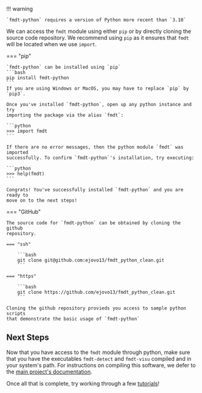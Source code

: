 
!!! warning 

    `fmdt-python` requires a version of Python more recent than `3.10` 

We can access the `fmdt` module using either `pip` or by directly cloning the 
source code repository. We recommend using `pip` as it ensures that `fmdt` will 
be located when we use `import`.

=== "pip"

    `fmdt-python` can be installed using `pip`
    ```bash
    pip install fmdt-python
    ```
    If you are using Windows or MacOS, you may have to replace `pip` by `pip3`.

    Once you've installed `fmdt-python`, open up any python instance and try 
    importing the package via the alias `fmdt`:

    ```python
    >>> import fmdt
    ```

    If there are no error messages, then the python module `fmdt` was imported 
    successfully. To confirm `fmdt-python`'s installation, try executing:

    ```python
    >>> help(fmdt)
    ```

    Congrats! You've successfully installed `fmdt-python` and you are ready to 
    move on to the next steps!

=== "GitHub"

    The source code for `fmdt-python` can be obtained by cloning the github 
    repository.

    === "ssh"

        ```bash
        git clone git@github.com:ejovo13/fmdt_python_clean.git
        ```

    === "https"

        ```bash
        git clone https://github.com/ejovo13/fmdt_python_clean.git
        ```
        
    Cloning the github repository provieds you access to sample python scripts 
    that demonstrate the basic usage of `fmdt-python`

## Next Steps

Now that you have access to the `fmdt` module through python, make sure that you 
have the executables `fmdt-detect` and `fmdt-visu` compiled and in your system's 
path. For instructions on compiling this software, we defer to the 
[main project's documentation](https://fmdt.readthedocs.io/en/latest/).

Once all that is complete, try working through a few 
[tutorials](tutorials/0_start.md)!